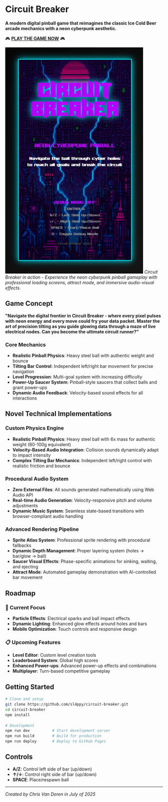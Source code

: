 # Circuit Breaker

**A modern digital pinball game that reimagines the classic Ice Cold Beer arcade mechanics with a neon cyberpunk aesthetic.**

🎮 **[PLAY THE GAME NOW](https://sl4ppy.github.io/circuit-breaker/)** 🎮

![Circuit Breaker Screenshot](docs/images/screenshot_01.png)
*Circuit Breaker in action - Experience the neon cyberpunk pinball gameplay with professional loading screens, attract mode, and immersive audio-visual effects.*

## Game Concept

**"Navigate the digital frontier in Circuit Breaker - where every pixel pulses with neon energy and every move could fry your data packet. Master the art of precision tilting as you guide glowing data through a maze of live electrical nodes. Can you become the ultimate circuit runner?"**

### Core Mechanics
- **Realistic Pinball Physics**: Heavy steel ball with authentic weight and bounce
- **Tilting Bar Control**: Independent left/right bar movement for precise navigation
- **Level Progression**: Multi-goal system with increasing difficulty
- **Power-Up Saucer System**: Pinball-style saucers that collect balls and grant power-ups
- **Dynamic Audio Feedback**: Velocity-based sound effects for all interactions

## Novel Technical Implementations

### Custom Physics Engine
- **Realistic Pinball Physics**: Heavy steel ball with 6x mass for authentic weight (80-100g equivalent)
- **Velocity-Based Audio Integration**: Collision sounds dynamically adapt to impact intensity
- **Complex Tilting Bar Mechanics**: Independent left/right control with realistic friction and bounce

### Procedural Audio System
- **Zero External Files**: All sounds generated mathematically using Web Audio API
- **Real-time Audio Generation**: Velocity-responsive pitch and volume adjustments
- **Dynamic Music System**: Seamless state-based transitions with browser-compliant audio handling

### Advanced Rendering Pipeline
- **Sprite Atlas System**: Professional sprite rendering with procedural fallbacks
- **Dynamic Depth Management**: Proper layering system (holes → bar/glow → ball)
- **Saucer Visual Effects**: Phase-specific animations for sinking, waiting, and ejecting
- **Attract Mode**: Automated gameplay demonstration with AI-controlled bar movement

## Roadmap

### 🚧 Current Focus
- **Particle Effects**: Electrical sparks and ball impact effects
- **Dynamic Lighting**: Enhanced glow effects around holes and bars
- **Mobile Optimization**: Touch controls and responsive design

### 📋 Upcoming Features
- **Level Editor**: Custom level creation tools
- **Leaderboard System**: Global high scores
- **Enhanced Power-ups**: Advanced power-up effects and combinations
- **Multiplayer**: Turn-based competitive gameplay

## Getting Started

```bash
# Clone and setup
git clone https://github.com/sl4ppy/circuit-breaker.git
cd circuit-breaker
npm install

# Development
npm run dev          # Start development server
npm run build        # Build for production
npm run deploy       # Deploy to GitHub Pages
```

## Controls

- **A/Z**: Control left side of bar (up/down)
- **↑/↓**: Control right side of bar (up/down)
- **SPACE**: Place/respawn ball

---

*Created by Chris Van Doren in July of 2025* 